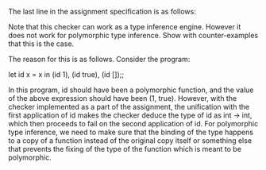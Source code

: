 The last line in the assignment specification is as follows:

Note that this checker can work as a type inference engine.  However it does not work for polymorphic type inference.  Show with counter-examples that this is the case.

The reason for this is as follows.
Consider the program:

let id x = x in (id 1), (id true), (id []);;

In this program, id should have been a polymorphic function, and the value of the above expression should have been (1, true). However, with the checker implemented as a part of the assignment, the unification with the first application of id makes the checker deduce the type of id as int -> int, which then proceeds to fail on the second application of id. For polymorphic type inference, we need to make sure that the binding of the type happens to a copy of a function instead of the original copy itself or something else that prevents the fixing of the type of the function which is meant to be polymorphic.
